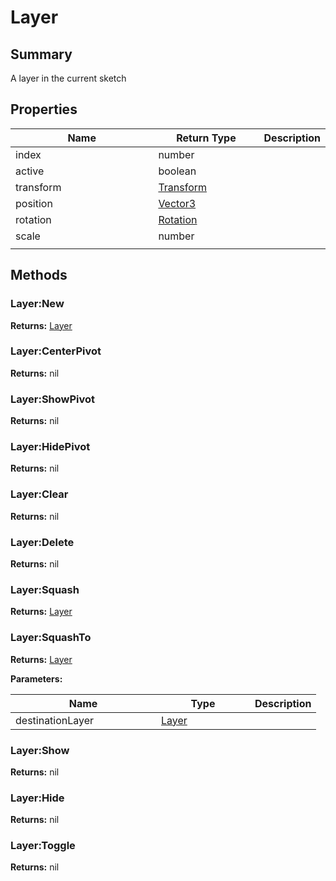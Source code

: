 
# Layer

## Summary

A layer in the current sketch


## Properties

<table>
<thead><tr><th width="225">Name</th><th width="160">Return Type</th><th>Description</th></tr></thead>
<tbody>
<tr><td>index</td><td>number</td><td></td></tr>
<tr><td>active</td><td>boolean</td><td></td></tr>
<tr><td>transform</td><td><a href="transform.md">Transform</a></td><td></td></tr>
<tr><td>position</td><td><a href="vector3.md">Vector3</a></td><td></td></tr>
<tr><td>rotation</td><td><a href="rotation.md">Rotation</a></td><td></td></tr>
<tr><td>scale</td><td>number</td><td></td></tr>
<tr><td></td><td></td><td></td></tr></tbody></table>




## Methods


### Layer:New



**Returns:** <a href="layer.md">Layer</a>






### Layer:CenterPivot



**Returns:** nil






### Layer:ShowPivot



**Returns:** nil






### Layer:HidePivot



**Returns:** nil






### Layer:Clear



**Returns:** nil






### Layer:Delete



**Returns:** nil






### Layer:Squash



**Returns:** <a href="layer.md">Layer</a>






### Layer:SquashTo



**Returns:** <a href="layer.md">Layer</a>


**Parameters:**

<table data-full-width="false">
<thead><tr><th width="217">Name</th><th width="134">Type</th><th>Description</th></tr></thead>
<tbody><tr><td>destinationLayer</td><td><a href="layer.md">Layer</a></td><td></td></tr></tbody></table>






### Layer:Show



**Returns:** nil






### Layer:Hide



**Returns:** nil






### Layer:Toggle



**Returns:** nil






